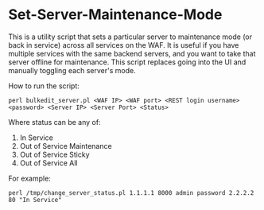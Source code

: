 # Set-Server-Maintenance-Mode

This is a utility script that sets a particular server to maintenance mode (or back in service) across all services on the WAF.  It is useful if you have multiple services with the same backend servers, and you want to take that server offline for maintenance.  This script replaces going into the UI and manually toggling each server's mode.

How to run the script: 

`perl bulkedit_server.pl <WAF IP> <WAF port> <REST login username> <password> <Server IP> <Server Port> <Status>`

Where status can be any of:

1. In Service 
2. Out of Service Maintenance 
3. Out of Service Sticky 
4. Out of Service All 

For example:

`perl /tmp/change_server_status.pl 1.1.1.1 8000 admin password 2.2.2.2 80 "In Service"`
